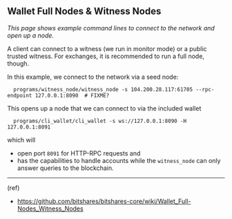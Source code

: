 ## Wallet Full Nodes & Witness Nodes

*This page shows example command lines to connect to the network and open up a node.*

A client can connect to a witness (we run in monitor mode) or a public trusted witness.  For exchanges, it is recommended to run a full node, though. 

In this example, we connect to the network via a seed node:

      programs/witness_node/witness_node -s 104.200.28.117:61705 --rpc-endpoint 127.0.0.1:8090  # FIXME?

This opens up a node that we can connect to via the included wallet

      programs/cli_wallet/cli_wallet -s ws://127.0.0.1:8090 -H 127.0.0.1:8091

which will 
- open port `8091` for HTTP-RPC requests and 
- has the capabilities to handle accounts while the `witness_node` can only answer queries to the blockchain.


***

(ref)
- https://github.com/bitshares/bitshares-core/wiki/Wallet_Full-Nodes_Witness_Nodes

